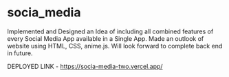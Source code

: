 # socia_media
Implemented and Designed an Idea of including all combined features of every Social Media App available in a Single
App.
Made an outlook of website using HTML, CSS, anime.js. Will look forward to complete back end in future.


DEPLOYED LINK - https://socia-media-two.vercel.app/
